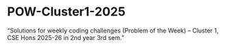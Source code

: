 # POW-Cluster1-2025
“Solutions for weekly coding challenges (Problem of the Week) – Cluster 1, CSE Hons 2025-26  in 2nd year 3rd sem.”

